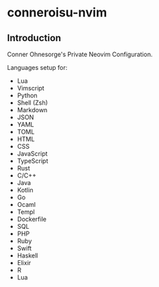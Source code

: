 # conneroisu-nvim

## Introduction

Conner Ohnesorge's Private Neovim Configuration.

Languages setup for:
- Lua
- Vimscript
- Python
- Shell (Zsh)
- Markdown
- JSON
- YAML
- TOML
- HTML
- CSS
- JavaScript
- TypeScript
- Rust
- C/C++
- Java
- Kotlin
- Go
- Ocaml
- Templ
- Dockerfile
- SQL
- PHP
- Ruby
- Swift
- Haskell
- Elixir
- R
- Lua




